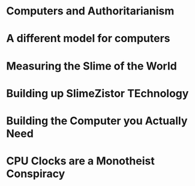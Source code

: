 
# Computers and Authoritarianism

# A different model for computers

# Measuring the Slime of the World

# Building up SlimeZistor TEchnology

# Building the Computer you Actually Need

# CPU Clocks are a Monotheist Conspiracy
